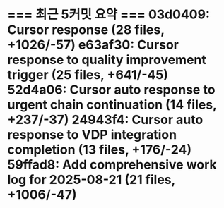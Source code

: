 === 최근 5커밋 요약 ===
03d0409: Cursor response (28 files, +1026/-57)
e63af30: Cursor response to quality improvement trigger (25 files, +641/-45)
52d4a06: Cursor auto response to urgent chain continuation (14 files, +237/-37)
24943f4: Cursor auto response to VDP integration completion (13 files, +176/-24)
59ffad8: Add comprehensive work log for 2025-08-21 (21 files, +1006/-47)
=======================
